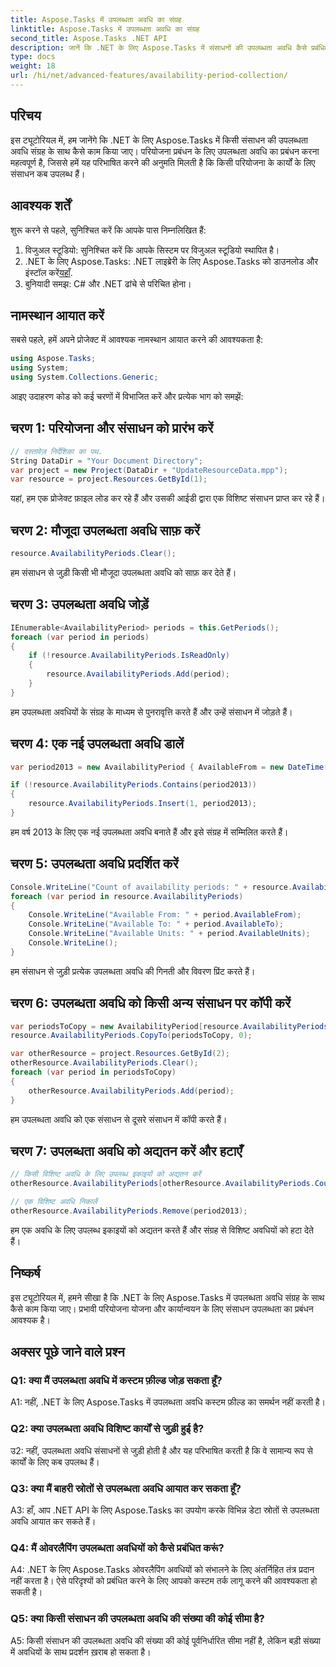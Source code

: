 ```yaml
---
title: Aspose.Tasks में उपलब्धता अवधि का संग्रह
linktitle: Aspose.Tasks में उपलब्धता अवधि का संग्रह
second_title: Aspose.Tasks .NET API
description: जानें कि .NET के लिए Aspose.Tasks में संसाधनों की उपलब्धता अवधि कैसे प्रबंधित करें। यह चरण-दर-चरण ट्यूटोरियल प्रभावी परियोजना संसाधन नियोजन सुनिश्चित करते हुए, उपलब्धता अवधि जोड़ने, अपडेट करने और हटाने में आपका मार्गदर्शन करता है।
type: docs
weight: 18
url: /hi/net/advanced-features/availability-period-collection/
---
```

## परिचय

इस ट्यूटोरियल में, हम जानेंगे कि .NET के लिए Aspose.Tasks में किसी संसाधन की उपलब्धता अवधि संग्रह के साथ कैसे काम किया जाए। परियोजना प्रबंधन के लिए उपलब्धता अवधि का प्रबंधन करना महत्वपूर्ण है, जिससे हमें यह परिभाषित करने की अनुमति मिलती है कि किसी परियोजना के कार्यों के लिए संसाधन कब उपलब्ध हैं।

## आवश्यक शर्तें

शुरू करने से पहले, सुनिश्चित करें कि आपके पास निम्नलिखित हैं:

1. विजुअल स्टूडियो: सुनिश्चित करें कि आपके सिस्टम पर विजुअल स्टूडियो स्थापित है।
2.  .NET के लिए Aspose.Tasks: .NET लाइब्रेरी के लिए Aspose.Tasks को डाउनलोड और इंस्टॉल करें[यहाँ](https://releases.aspose.com/tasks/net/).
3. बुनियादी समझ: C# और .NET ढांचे से परिचित होना।

## नामस्थान आयात करें

सबसे पहले, हमें अपने प्रोजेक्ट में आवश्यक नामस्थान आयात करने की आवश्यकता है:

```csharp
using Aspose.Tasks;
using System;
using System.Collections.Generic;


```

आइए उदाहरण कोड को कई चरणों में विभाजित करें और प्रत्येक भाग को समझें:

## चरण 1: परियोजना और संसाधन को प्रारंभ करें

```csharp
// दस्तावेज़ निर्देशिका का पथ.
String DataDir = "Your Document Directory";
var project = new Project(DataDir + "UpdateResourceData.mpp");
var resource = project.Resources.GetById(1);
```

यहां, हम एक प्रोजेक्ट फ़ाइल लोड कर रहे हैं और उसकी आईडी द्वारा एक विशिष्ट संसाधन प्राप्त कर रहे हैं।

## चरण 2: मौजूदा उपलब्धता अवधि साफ़ करें

```csharp
resource.AvailabilityPeriods.Clear();
```

हम संसाधन से जुड़ी किसी भी मौजूदा उपलब्धता अवधि को साफ़ कर देते हैं।

## चरण 3: उपलब्धता अवधि जोड़ें

```csharp
IEnumerable<AvailabilityPeriod> periods = this.GetPeriods();
foreach (var period in periods)
{
    if (!resource.AvailabilityPeriods.IsReadOnly)
    {
        resource.AvailabilityPeriods.Add(period);
    }
}
```

हम उपलब्धता अवधियों के संग्रह के माध्यम से पुनरावृत्ति करते हैं और उन्हें संसाधन में जोड़ते हैं।

## चरण 4: एक नई उपलब्धता अवधि डालें

```csharp
var period2013 = new AvailabilityPeriod { AvailableFrom = new DateTime(2013, 1, 1), AvailableTo = new DateTime(2013, 12, 12), AvailableUnits = 0.81 };

if (!resource.AvailabilityPeriods.Contains(period2013))
{
    resource.AvailabilityPeriods.Insert(1, period2013);
}
```

हम वर्ष 2013 के लिए एक नई उपलब्धता अवधि बनाते हैं और इसे संग्रह में सम्मिलित करते हैं।

## चरण 5: उपलब्धता अवधि प्रदर्शित करें

```csharp
Console.WriteLine("Count of availability periods: " + resource.AvailabilityPeriods.Count);
foreach (var period in resource.AvailabilityPeriods)
{
    Console.WriteLine("Available From: " + period.AvailableFrom);
    Console.WriteLine("Available To: " + period.AvailableTo);
    Console.WriteLine("Available Units: " + period.AvailableUnits);
    Console.WriteLine();
}
```

हम संसाधन से जुड़ी प्रत्येक उपलब्धता अवधि की गिनती और विवरण प्रिंट करते हैं।

## चरण 6: उपलब्धता अवधि को किसी अन्य संसाधन पर कॉपी करें

```csharp
var periodsToCopy = new AvailabilityPeriod[resource.AvailabilityPeriods.Count];
resource.AvailabilityPeriods.CopyTo(periodsToCopy, 0);

var otherResource = project.Resources.GetById(2);
otherResource.AvailabilityPeriods.Clear();
foreach (var period in periodsToCopy)
{
    otherResource.AvailabilityPeriods.Add(period);
}
```

हम उपलब्धता अवधि को एक संसाधन से दूसरे संसाधन में कॉपी करते हैं।

## चरण 7: उपलब्धता अवधि को अद्यतन करें और हटाएँ

```csharp
// किसी विशिष्ट अवधि के लिए उपलब्ध इकाइयों को अद्यतन करें
otherResource.AvailabilityPeriods[otherResource.AvailabilityPeriods.Count - 2].AvailableUnits = 0.90;

// एक विशिष्ट अवधि निकालें
otherResource.AvailabilityPeriods.Remove(period2013);
```

हम एक अवधि के लिए उपलब्ध इकाइयों को अद्यतन करते हैं और संग्रह से विशिष्ट अवधियों को हटा देते हैं।

## निष्कर्ष

इस ट्यूटोरियल में, हमने सीखा है कि .NET के लिए Aspose.Tasks में उपलब्धता अवधि संग्रह के साथ कैसे काम किया जाए। प्रभावी परियोजना योजना और कार्यान्वयन के लिए संसाधन उपलब्धता का प्रबंधन आवश्यक है।

## अक्सर पूछे जाने वाले प्रश्न

### Q1: क्या मैं उपलब्धता अवधि में कस्टम फ़ील्ड जोड़ सकता हूँ?

A1: नहीं, .NET के लिए Aspose.Tasks में उपलब्धता अवधि कस्टम फ़ील्ड का समर्थन नहीं करती है।

### Q2: क्या उपलब्धता अवधि विशिष्ट कार्यों से जुड़ी हुई है?

उ2: नहीं, उपलब्धता अवधि संसाधनों से जुड़ी होती है और यह परिभाषित करती है कि वे सामान्य रूप से कार्यों के लिए कब उपलब्ध हैं।

### Q3: क्या मैं बाहरी स्रोतों से उपलब्धता अवधि आयात कर सकता हूँ?

A3: हाँ, आप .NET API के लिए Aspose.Tasks का उपयोग करके विभिन्न डेटा स्रोतों से उपलब्धता अवधि आयात कर सकते हैं।

### Q4: मैं ओवरलैपिंग उपलब्धता अवधियों को कैसे प्रबंधित करूं?

A4: .NET के लिए Aspose.Tasks ओवरलैपिंग अवधियों को संभालने के लिए अंतर्निहित तंत्र प्रदान नहीं करता है। ऐसे परिदृश्यों को प्रबंधित करने के लिए आपको कस्टम तर्क लागू करने की आवश्यकता हो सकती है।

### Q5: क्या किसी संसाधन की उपलब्धता अवधि की संख्या की कोई सीमा है?

A5: किसी संसाधन की उपलब्धता अवधि की संख्या की कोई पूर्वनिर्धारित सीमा नहीं है, लेकिन बड़ी संख्या में अवधियों के साथ प्रदर्शन ख़राब हो सकता है।